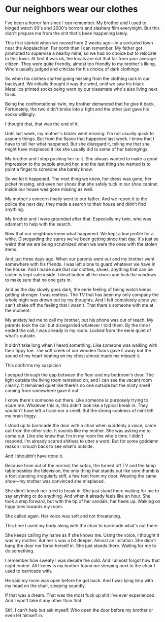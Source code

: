 # Our neighbors wear our clothes 
I've been a horror fan since I can remember. My brother and I used to binged watch 90's and 2000's horrors and slashers film everynight. But this didn't prepare me from the shit that's been happening lately. 

This first started when we moved here 2 weeks ago—in a secluded town near the Appalachian. Far north than I can remember. My father got promoted to supervise a nearby mine, so we had no choice but to relocate to this town. At first it was ok, the locals are not that far from your average citizen. They were quite friendly, almost too friendly to my brother's liking. Who's usually judged and criticize for his choice of dark clothings

So when his clothes started going missing from the clothing rack in our backyard. We initially thought it was the wind, until we saw his black Metallica printed socks being worn by our classmate who's also living next to us. 

Being the confrontational twin, my brother demanded that he give it back. Fortunately, the two didn't broke into a fight and the other just gave his socks willingly. 

I thought that, that was the end of it. 

Until last week, my mother's blazer went missing. 
I'm not usually quick to assume things. But from the fiasco that happened last week. I know that I have to tell her what happened. But she disregard it, telling me that she might have misplaced it like she usually did to some of her belongings. 

My brother and I stop pushing her to it. She always wanted to make a good impression to the people around her, and the last thing she wanted is to point a finger to someone she barely know. 

So we let it happened. The next thing we knew, her dress was gone, her jacket missing, and even her shoes that she safely tuck in our shoe cabinet inside our house was gone missing as well. 

My mother's concern finally went to our father. And we report it to the police the next day, they made a search to their house and didn't find anything.

My brother and I were grounded after that. Especially my twin, who was adamant to help with the search. 


Now that our neighbors knew what happened. We kept a low profile for a while. Disregarding the stares we've been getting since that day. It's just so weird that we are being scrutinized when we were the ones with the stolen items. 

And just three days ago. When our parents went out and my brother went somewhere with his friends. I was left alone to guard whatever we have in the house. And I made sure that our clothes, shoes, anything that can be stolen is kept safe inside. I dead bolted all the doors and lock the windows to make sure that no one gets in. 

And as the day slowly goes dark, the eerie feeling of being watch keeps getting stronger. I was restless. The TV that has been my only company the whole night was drown out by my thoughts. And I felt completely alone yet can't shake off the feeling that I wasn't. That there's someone with me at the moment. 

My anxiety led me to call my brother, but his phone was out of reach. My parents took the call but disregarded whatever I told them. By the time I ended the call, I was already in my room. Locked from the eerie quiet of what's outside. 

lt didn't take long when I heard something. Like someone was walking with their tippy toe. The soft creek of our wooden floors gave it away but the sound of my heart beating on my chest almost made me missed it. 

This confirms my suspicion 

I peeped through the gap between the floor and my bedroom's door. The light outside the living room remained on, and I can see the vacant room clearly. It remained quiet like there's no one outside but the minty smell coming from somewhere gave it out. 

I know there's someone out there. Like someone is purposely trying to scare me. Whatever this is, this didn't look like a typical break in. They wouldn't have left a trace nor a smell. But the strong coolness of mint left my brain foggy. 

I stood up to barricade the door with a chair when suddenly a voice, came out from the other side. It sounds like my mother. She was asking me to come out. Like she knew that I'm in my room the whole time. I didn't respond. I'm already scared shitless to utter a word. But for some goddamn reason I crouch back to see what's outside. 

And I shouldn't have done it. 

Because from out of the normal; the sofas, the turned off TV and the lamp table besides the television, the only thing that stands out like sore thumb is a foot standing irregularly stiff, a few feet from my door. Wearing the same shoe—my mother was convinced she misplaced. 

She didn't knock nor tried to break in. She just stand there waiting for me to say anything or do anything. And when it already feels like an hour. She took a step forward, but with the tip of her sandals, her heels up. Walking on tippy toes towards my room. 

She called again. Her voice was soft and not threatening. 

This time I used my body along with the chair to barricade what's out there. 

She keeps calling my name as if she knows me. Using the voice, I thought it was my mother. But her's was a bit deeper. Almost an imitation. She didn't bang the door nor force herself in. She just stands there. Waiting for me to do something. 

I remember how sweaty I was despite the cold. And I almost forgot how that night ended. All I knew is my brother found me sleeping next to the chair I used to barricade with. 

He said my room was open before he got back. And I was lying limp with my head on the chair, sleeping soundly. 

If that was a dream. That was the most fuck up shit I've ever experienced. And I won't take it any other than that. 

Still, I can't help but ask myself. Who open the door before my brother or even let himself in. 

